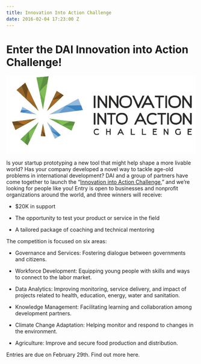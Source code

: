 ```yaml
---
title: Innovation Into Action Challenge
date: 2016-02-04 17:23:00 Z
---
```


# Enter the DAI Innovation into Action Challenge!

![innovationchallenge1.jpg](/uploads/innovationchallenge1.jpg)

Is your startup prototyping a new tool that might help shape a more livable world? Has your company developed a novel way to tackle age-old problems in international development? DAI and a group of partners have come together to launch the “[Innovation into Action Challenge,](https://dai.forms.fm/innovation-into-action-challenge?utm_source=dai)” and we’re looking for people like you! 
Entry is open to businesses and nonprofit organizations around the world, and three winners will receive:

* $20K in support 

* The opportunity to test your product or service in the field

* A tailored package of coaching and technical mentoring

The competition is focused on six areas:

* Governance and Services: Fostering dialogue between governments and citizens.

* Workforce Development: Equipping young people with skills and ways to connect to the labor market.

* Data Analytics: Improving monitoring, service delivery, and impact of projects related to health, education, energy, water and sanitation.

* Knowledge Management: Facilitating learning and collaboration among development partners.

* Climate Change Adaptation: Helping monitor and respond to changes in the environment.

* Agriculture: Improve and secure food production and distribution.

Entries are due on February 29th. Find out more here.